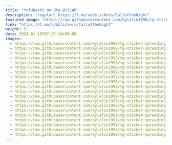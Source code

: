 ```yaml
---
title: "Yofukashi no Uta @Y2LAB"
description: "regular: https://t.me/addstickers/CalloftheNight"
featured_image: "https://raw.githubusercontent.com/kylelin1998/tg-sticker-spreading-worldwide-images/main/img/c07fa6d7-b0c1-44b9-8edd-2c72d715e05e.jpg"
link: "https://t.me/addstickers/CalloftheNight"
weight: 3
date: 2024-01-16T07:25:14+08:00
images:
  - https://raw.githubusercontent.com/kylelin1998/tg-sticker-spreading-worldwide-images/main/img/c07fa6d7-b0c1-44b9-8edd-2c72d715e05e.jpg
  - https://raw.githubusercontent.com/kylelin1998/tg-sticker-spreading-worldwide-images/main/img/687067d7-21fd-42fa-9cfe-71fae51a5202.jpg
  - https://raw.githubusercontent.com/kylelin1998/tg-sticker-spreading-worldwide-images/main/img/0ce7dde2-a572-4a1d-81d3-eb57ce5733dc.jpg
  - https://raw.githubusercontent.com/kylelin1998/tg-sticker-spreading-worldwide-images/main/img/0d3bb4ec-c22f-4793-b27d-c8494a6ea5f8.jpg
  - https://raw.githubusercontent.com/kylelin1998/tg-sticker-spreading-worldwide-images/main/img/de2dc260-e35a-4348-9ee6-b930346ea4c9.jpg
  - https://raw.githubusercontent.com/kylelin1998/tg-sticker-spreading-worldwide-images/main/img/6f1fa46f-6ae6-418d-ba27-31382d06d5fd.jpg
  - https://raw.githubusercontent.com/kylelin1998/tg-sticker-spreading-worldwide-images/main/img/0a57e0d1-f99b-4d04-87a3-1ccfbeb78c6f.jpg
  - https://raw.githubusercontent.com/kylelin1998/tg-sticker-spreading-worldwide-images/main/img/0a981bf0-d67b-4401-bcd7-e4843a8b2848.jpg
  - https://raw.githubusercontent.com/kylelin1998/tg-sticker-spreading-worldwide-images/main/img/16b8311a-654d-41b0-9e33-a125e604080f.jpg
  - https://raw.githubusercontent.com/kylelin1998/tg-sticker-spreading-worldwide-images/main/img/b636a02e-4b3c-41de-8ced-59fd487e2314.jpg
  - https://raw.githubusercontent.com/kylelin1998/tg-sticker-spreading-worldwide-images/main/img/6fa4e6e9-ea09-44e7-be54-71d885c87ccf.jpg
  - https://raw.githubusercontent.com/kylelin1998/tg-sticker-spreading-worldwide-images/main/img/d20df369-d99f-46e8-9a79-1fc0f65192dc.jpg
  - https://raw.githubusercontent.com/kylelin1998/tg-sticker-spreading-worldwide-images/main/img/1b5c5127-1ede-4443-bb3c-c500f12c89f2.jpg
  - https://raw.githubusercontent.com/kylelin1998/tg-sticker-spreading-worldwide-images/main/img/6cb7bc55-6f16-49d2-8d79-1127145b1409.jpg
  - https://raw.githubusercontent.com/kylelin1998/tg-sticker-spreading-worldwide-images/main/img/8b2d38da-9c25-412c-8718-895bab26250a.jpg
  - https://raw.githubusercontent.com/kylelin1998/tg-sticker-spreading-worldwide-images/main/img/0f8f2ab5-624f-435a-8ad9-b8d270db4a23.jpg
  - https://raw.githubusercontent.com/kylelin1998/tg-sticker-spreading-worldwide-images/main/img/3b16b55e-1ba2-4a6c-bba1-16ea5005c5e8.jpg
  - https://raw.githubusercontent.com/kylelin1998/tg-sticker-spreading-worldwide-images/main/img/144319d0-cb3b-4ddd-8ce6-e6ed4665dc0f.jpg
  - https://raw.githubusercontent.com/kylelin1998/tg-sticker-spreading-worldwide-images/main/img/6b23060b-1a99-43ec-93bd-a0574635e90f.jpg
  - https://raw.githubusercontent.com/kylelin1998/tg-sticker-spreading-worldwide-images/main/img/46c37ba8-3d31-44ed-a527-6899bad0e675.jpg
---
```

